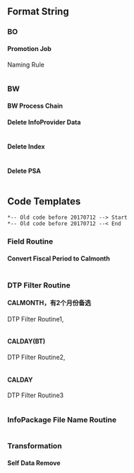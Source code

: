 
## Format String

###  BO

#### Promotion Job
Naming Rule
``` String_Template

```

### BW

#### BW Process Chain

#### Delete InfoProvider Data
``` String_Template

```


#### Delete Index
``` String_Template

```

#### Delete PSA
``` String_Template

```


## Code Templates

``` ABAP
*-- Old code before 20170712 --> Start
*-- Old code before 20170712 --< End
```

### Field Routine

#### Convert Fiscal Period to Calmonth
``` ABAP

```

### DTP Filter Routine

#### CALMONTH，有2个月份备选
DTP Filter Routine1, 
``` ABAP

```

#### CALDAY(BT)
DTP Filter Routine2, 
``` ABAP

```

#### CALDAY
DTP Filter Routine3
``` ABAP

```

### InfoPackage File Name Routine
``` ABAP

```

### Transformation

#### Self Data Remove

``` ABAP

```

``` ABAP

```

